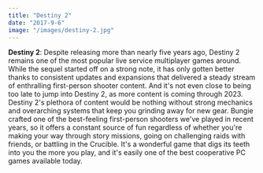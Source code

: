 ```yaml
---
title: "Destiny 2"
date: "2017-9-6"
image: "/images/destiny-2.jpg"
---
```


**Destiny 2**: Despite releasing more than nearly five years ago, Destiny 2 remains one of the most popular live service multiplayer games around. While the sequel started off on a strong note, it has only gotten better thanks to consistent updates and expansions that delivered a steady stream of enthralling first-person shooter content. And it's not even close to being too late to jump into Destiny 2, as more content is coming through 2023. Destiny 2's plethora of content would be nothing without strong mechanics and overarching systems that keep you grinding away for new gear. Bungie crafted one of the best-feeling first-person shooters we've played in recent years, so it offers a constant source of fun regardless of whether you're making your way through story missions, going on challenging raids with friends, or battling in the Crucible. It's a wonderful game that digs its teeth into you the more you play, and it's easily one of the best cooperative PC games available today.
